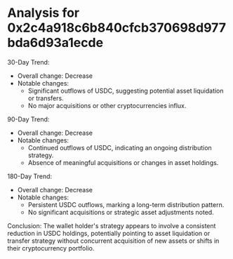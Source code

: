 # Analysis for 0x2c4a918c6b840cfcb370698d977bda6d93a1ecde

30-Day Trend:
- Overall change: Decrease
- Notable changes: 
  - Significant outflows of USDC, suggesting potential asset liquidation or transfers.
  - No major acquisitions or other cryptocurrencies influx.

90-Day Trend:
- Overall change: Decrease
- Notable changes:
  - Continued outflows of USDC, indicating an ongoing distribution strategy.
  - Absence of meaningful acquisitions or changes in asset holdings.

180-Day Trend:
- Overall change: Decrease
- Notable changes:
  - Persistent USDC outflows, marking a long-term distribution pattern.
  - No significant acquisitions or strategic asset adjustments noted.

Conclusion: The wallet holder's strategy appears to involve a consistent reduction in USDC holdings, potentially pointing to asset liquidation or transfer strategy without concurrent acquisition of new assets or shifts in their cryptocurrency portfolio.